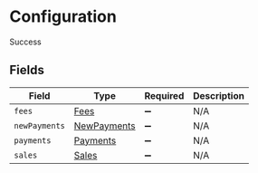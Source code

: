 # Configuration

Success


## Fields

| Field                                             | Type                                              | Required                                          | Description                                       |
| ------------------------------------------------- | ------------------------------------------------- | ------------------------------------------------- | ------------------------------------------------- |
| `fees`                                            | [Fees](../../models/shared/fees.md)               | :heavy_minus_sign:                                | N/A                                               |
| `newPayments`                                     | [NewPayments](../../models/shared/newpayments.md) | :heavy_minus_sign:                                | N/A                                               |
| `payments`                                        | [Payments](../../models/shared/payments.md)       | :heavy_minus_sign:                                | N/A                                               |
| `sales`                                           | [Sales](../../models/shared/sales.md)             | :heavy_minus_sign:                                | N/A                                               |
